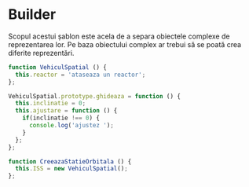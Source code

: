 # Builder

Scopul acestui șablon este acela de a separa obiectele complexe de reprezentarea lor. Pe baza obiectului complex ar trebui să se poată crea diferite reprezentări.

```javascript
function VehiculSpatial () {
  this.reactor = 'ataseaza un reactor';
};

VehiculSpatial.prototype.ghideaza = function () {
  this.inclinatie = 0;
  this.ajustare = function () {
    if(inclinatie !== 0) {
      console.log('ajustez ');
    }
  };
};

function CreeazaStatieOrbitala () {
  this.ISS = new VehiculSpatial();
};
```
